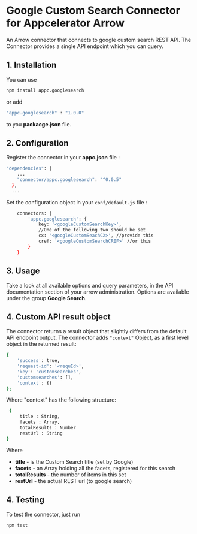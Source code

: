 # Google Custom Search Connector for Appcelerator Arrow
An Arrow connector that connects to google custom search REST API. The Connector provides a single API endpoint which you can query.

## 1. Installation
You can use 
```sh 
npm install appc.googlesearch
```
or add 
```sh 
"appc.googlesearch" : "1.0.0"
``` 
to you **packacge.json** file.

## 2. Configuration
Register the connector in your **appc.json** file : 
```sh
"dependencies": {
    ...
    "connector/appc.googlesearch": "^0.0.5"
  },
  ...
```
Set the configuration object in your ``conf/default.js`` file :

```sh
    connectors: {
        'appc.googlesearch': {
            key: '<googleCustomSearchKey>',
            //One of the following two should be set
            cx: '<googleCustomSeachCX>', //provide this
            cref: '<googleCustomSearchCREF>' //or this
        }
    }
```
## 3. Usage
Take a look at all available options and query parameters, in the API documentation section of your arrow administration.
Options are available under the group **Google Search**.

## 4. Custom API result object
The connector returns a result object that slightly differs from the default API endpoint output. The connector adds ``"context"`` Object, as a first level object in the returned result:
```sh
{
    'success': true,
    'request-id': '<requId>',
    'key': 'customsearches',
    'customsearches': [],
    'context': {}
};
```
Where "context" has the following structure:

```sh
 {
     title : String,
     facets : Array,
     totalResults : Number
     restUrl : String
}
```

Where 
 - **title** - is the Custom Search title (set by Google)
 - **facets** - an Array holding all the facets, registered for this search
 - **totalResults** - the number of items in this set
 - **restUrl** - the actual REST url (to google search)

## 4. Testing
To test the connector, just run
```sh
npm test
```
